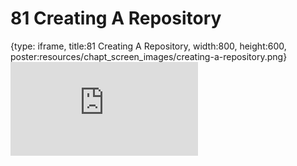 # 81 Creating A Repository
 
{type: iframe, title:81 Creating A Repository, width:800, height:600, poster:resources/chapt_screen_images/creating-a-repository.png}
![](https://datatrail-jhu.github.io/DataTrail_ReOrg/no_toc/creating-a-repository.html)
 

 

